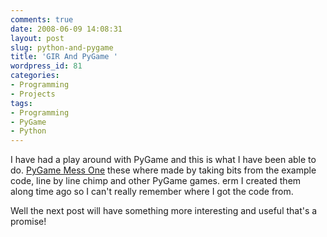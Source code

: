 ```yaml
---
comments: true
date: 2008-06-09 14:08:31
layout: post
slug: python-and-pygame
title: 'GIR And PyGame '
wordpress_id: 81
categories:
- Programming
- Projects
tags:
- Programming
- PyGame
- Python
---
```


I have had a play around with PyGame and this is what I have been able to do. [PyGame Mess One](http://www.nationpigeon.com/wordpress/wp-content/uploads/2008/06/pygame-mess.zip) these where made by taking bits from the example code, line by line chimp and other PyGame games.  erm I created them along time ago so I can't really remember where I got the code from.

Well the next post will have something more interesting and useful that's a promise!
